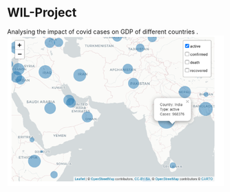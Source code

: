# WIL-Project
Analysing the impact of covid cases on GDP of different countries
.
<img src="mapAct.png" width="800px" height="auto">
